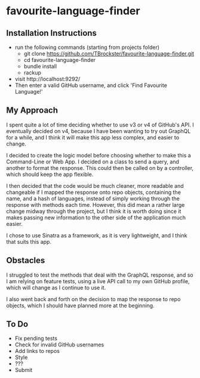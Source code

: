 # favourite-language-finder

## Installation Instructions

 - run the following commands (starting from projects folder)
   - git clone https://github.com/TBrockster/favourite-language-finder.git
   - cd favourite-language-finder
   - bundle install
   - rackup
 - visit http://localhost:9292/
 - Then enter a valid GitHub username, and click 'Find Favourite Language!'

## My Approach

I spent quite a lot of time deciding whether to use v3 or v4 of GitHub's API. I eventually decided on v4, because I have been wanting to try out GraphQL for a while, and I think it will make this app less complex, and easier to change. 

I decided to create the logic model before choosing whether to make this a Command-Line or Web App. I decided on a class to send a query, and another to format the response. This could then be called on by a controller, which should keep the app flexible.

I then decided that the code would be much cleaner, more readable and changeable if I mapped the response onto repo objects, containing the name, and a hash of languages, instead of simply working through the response with methods each time. However, this did mean a rather large change midway through the project, but I think it is worth doing since it makes passing new information to the other side of the application much easier.

I chose to use Sinatra as a framework, as it is very lightweight, and I think that suits this app.

## Obstacles

I struggled to test the methods that deal with the GraphQL response, and so I am relying on feature tests, using a live API call to my own GitHub profile, which will change as I continue to use it.

I also went back and forth on the decision to map the response to repo objects, which I should have planned more at the beginning.

## To Do
 - Fix pending tests
 - Check for invalid GitHub usernames
 - Add links to repos
 - Style
 - ???
 - Submit